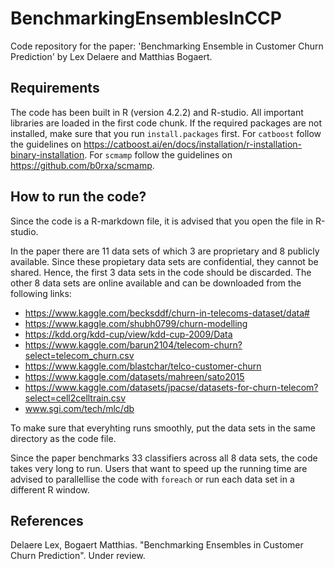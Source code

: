 # BenchmarkingEnsemblesInCCP

Code repository for the paper: 'Benchmarking Ensemble in Customer Churn Prediction' by Lex Delaere and Matthias Bogaert. 

## Requirements

The code has been built in R (version 4.2.2) and R-studio. All important libraries are loaded in the first code chunk. If the required packages are not installed, make sure that you run `install.packages` first. For `catboost` follow  the guidelines on https://catboost.ai/en/docs/installation/r-installation-binary-installation. For `scmamp` follow the guidelines on https://github.com/b0rxa/scmamp. 

## How to run the code? 

Since the code is a R-markdown file, it is advised that you open the file in R-studio. 

In the paper there are 11 data sets of which 3 are proprietary and 8 publicly available. Since these propietary data sets are confidential, they cannot be shared. Hence, the first 3 data sets in the code should be discarded. The other 8 data sets are online available and can be downloaded from the following links: 
* https://www.kaggle.com/becksddf/churn-in-telecoms-dataset/data# 
* https://www.kaggle.com/shubh0799/churn-modelling 
* https://kdd.org/kdd-cup/view/kdd-cup-2009/Data
* https://www.kaggle.com/barun2104/telecom-churn?select=telecom_churn.csv 
* https://www.kaggle.com/blastchar/telco-customer-churn 
* https://www.kaggle.com/datasets/mahreen/sato2015 
* https://www.kaggle.com/datasets/jpacse/datasets-for-churn-telecom?select=cell2celltrain.csv
* www.sgi.com/tech/mlc/db

To make sure that everyhting runs smoothly, put the data sets in the same directory as the code file. 

Since the paper benchmarks 33 classifiers across all 8 data sets, the code takes very long to run. Users that want to speed up the running time are advised to parallellise the code with `foreach` or run each data set in a different R window. 

## References

Delaere Lex, Bogaert Matthias. "Benchmarking Ensembles in Customer Churn Prediction". Under review. 

